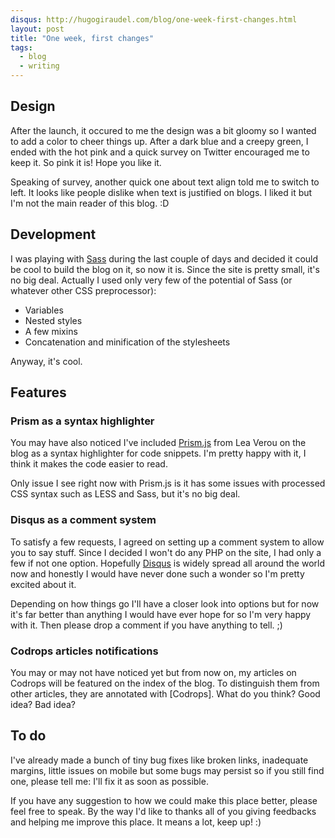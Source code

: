 ```yaml
---
disqus: http://hugogiraudel.com/blog/one-week-first-changes.html
layout: post
title: "One week, first changes"
tags:
  - blog
  - writing
---
```


## Design 

After the launch, it occured to me the design was a bit gloomy so I wanted to add a color to cheer things up. After a dark blue and a creepy green, I ended with the hot pink and a quick survey on Twitter encouraged me to keep it. So pink it is! Hope you like it.

Speaking of survey, another quick one about text align told me to switch to left. It looks like people dislike when text is justified on blogs. I liked it but I'm not the main reader of this blog. :D

## Development 

I was playing with [Sass](http://sass-lang.com/) during the last couple of days and decided it could be cool to build the blog on it, so now it is. Since the site is pretty small, it's no big deal. Actually I used only very few of the potential of Sass (or whatever other CSS preprocessor):

* Variables
* Nested styles
* A few mixins
* Concatenation and minification of the stylesheets

Anyway, it's cool.

## Features 

### Prism as a syntax highlighter

You may have also noticed I've included [Prism.js](http://prismjs.com/) from Lea Verou on the blog as a syntax highlighter for code snippets. I'm pretty happy with it, I think it makes the code easier to read.

Only issue I see right now with Prism.js is it has some issues with processed CSS syntax such as LESS and Sass, but it's no big deal.

### Disqus as a comment system

To satisfy a few requests, I agreed on setting up a comment system to allow you to say stuff. Since I decided I won't do any PHP on the site, I had only a few if not one option. Hopefully [Disqus](http://disqus.com/) is widely spread all around the world now and honestly I would have never done such a wonder so I'm pretty excited about it.

Depending on how things go I'll have a closer look into options but for now it's far better than anything I would have ever hope for so I'm very happy with it. Then please drop a comment if you have anything to tell. ;)

### Codrops articles notifications

You may or may not have noticed yet but from now on, my articles on Codrops will be featured on the index of the blog. To distinguish them from other articles, they are annotated with [Codrops]. What do you think? Good idea? Bad idea?

## To do 

I've already made a bunch of tiny bug fixes like broken links, inadequate margins, little issues on mobile but some bugs may persist so if you still find one, please tell me: I'll fix it as soon as possible.

If you have any suggestion to how we could make this place better, please feel free to speak. By the way I'd like to thanks all of you giving feedbacks and helping me improve this place. It means a lot, keep up! :)
